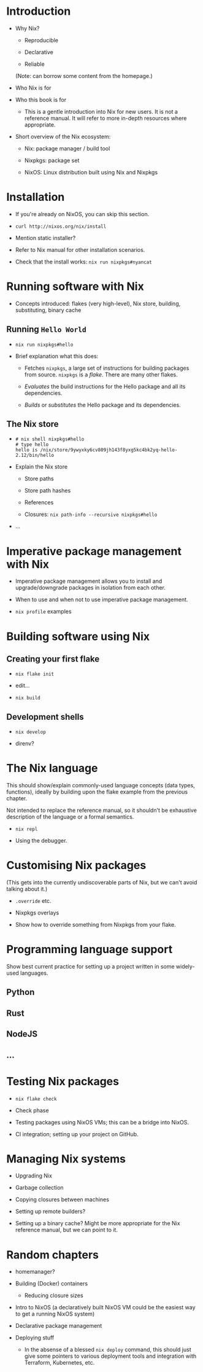 # Introduction

- Why Nix?

  * Reproducible

  * Declarative

  * Reliable

  (Note: can borrow some content from the homepage.)

- Who Nix is for

- Who this book is for

  * This is a gentle introduction into Nix for new users. It is not a
    reference manual. It will refer to more in-depth resources where
    appropriate.

- Short overview of the Nix ecosystem:

  * Nix: package manager / build tool

  * Nixpkgs: package set

  * NixOS: Linux distribution built using Nix and Nixpkgs


# Installation

- If you're already on NixOS, you can skip this section.

- `curl http://nixos.org/nix/install`

- Mention static installer?

- Refer to Nix manual for other installation scenarios.

- Check that the install works: `nix run nixpkgs#nyancat`


# Running software with Nix

- Concepts introduced: flakes (very high-level), Nix store, building,
  substituting, binary cache

## Running `Hello World`

- `nix run nixpkgs#hello`

- Brief explanation what this does:

  * Fetches `nixpkgs`, a large set of instructions for building
    packages from source. `nixpkgs` is a *flake*. There are many other
    flakes.

  * *Evaluates* the build instructions for the Hello package and all
    its dependencies.

  * *Builds* or *substitutes* the Hello package and its dependencies.

## The Nix store

- ```console
  # nix shell nixpkgs#hello
  # type hello
  hello is /nix/store/9ywyxky6cv809jh143f8yxg5kc4bk2yq-hello-2.12/bin/hello
  ```

- Explain the Nix store

  * Store paths

  * Store path hashes

  * References

  * Closures: `nix path-info --recursive nixpkgs#hello`

- ...


# Imperative package management with Nix

- Imperative package management allows you to install and
  upgrade/downgrade packages in isolation from each other.

- When to use and when not to use imperative package management.

- `nix profile` examples


# Building software using Nix

## Creating your first flake

- `nix flake init`

- edit...

- `nix build`

## Development shells

- `nix develop`

- direnv?


# The Nix language

This should show/explain commonly-used language concepts (data types,
functions), ideally by building upon the flake example from the
previous chapter.

Not intended to replace the reference manual, so it shouldn't be
exhaustive description of the language or a formal semantics.

- `nix repl`

- Using the debugger.


# Customising Nix packages

(This gets into the currently undiscoverable parts of Nix, but we
can't avoid talking about it.)

- `.override` etc.

- Nixpkgs overlays

- Show how to override something from Nixpkgs from your flake.


# Programming language support

Show best current practice for setting up a project written in some
widely-used languages.

## Python

## Rust

## NodeJS

## ...


# Testing Nix packages

- `nix flake check`

- Check phase

- Testing packages using NixOS VMs; this can be a bridge into NixOS.

- CI integration; setting up your project on GitHub.


# Managing Nix systems

- Upgrading Nix

- Garbage collection

- Copying closures between machines

- Setting up remote builders?

- Setting up a binary cache? Might be more appropriate for the Nix
  reference manual, but we can point to it.



# Random chapters

- homemanager?

- Building (Docker) containers

  * Reducing closure sizes

- Intro to NixOS (a declaratively built NixOS VM could be the easiest
  way to get a running NixOS system)

- Declarative package management

- Deploying stuff

  * In the absense of a blessed `nix deploy` command, this should just
    give some pointers to various deployment tools and integration with
    Terraform, Kubernetes, etc.
